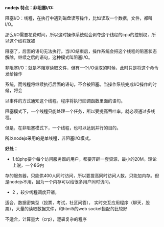 **nodejs 特点：非阻塞I\/O:**

 阻塞I\/O：线程，在执行中遇到磁盘读写操作，比如读取一个数据，文件，都叫I\/O。

那么I\/O需要花费时间，所以这时操作系统就会剥夺这个线程的cpu的控制权，所以这个线程就被

阻塞了，后面的语句无法执行。当I\/O结束后，操作系统会把这个线程的阻塞状态解除，继续之后的语句，这种模式叫阻塞I\/O。

 非阻塞I\/O：就是不阻塞读取文件，但有一个I\/O读取的时候，此时只是将这个命令发给操作

系统，而线程将继续执行后面的语句，不会被阻塞。当操作系统完成I\/O操作的时候，将会

以事件的方式通知这个线程。程序将执行回调函数里面的语句。

 阻塞模式下，一个线程只能处理一个任务，所以要提高吞吐率，就必须通过多线程。

 但是，在非阻塞模式下，一个线程，也可以达到并行的目的。

所以nodejs采用的是单线程，非阻塞I\/O模式。

**好处：**

*  1.如php要个每个访问服务器的用户，都要开辟一套资源，最小的20M。理论上说，一个8G内

存的服务器，只能供400人同时访问，所以要提高同时访问人数，只能加内存。但是nodejs不用，因为一个内存可以给很多用户同时访问。

*  2 ，较少线程调度开销。

适合，数据密集型（投票，考试，社区问答）， 实时交互应用程序（聊天，股票），大量的读取数据文件，和html5的web socket搭配的比较好

不适合，计算量大（crp），逻辑复杂的程序


